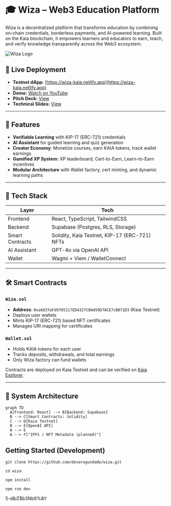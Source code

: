 # 🎓 Wiza – Web3 Education Platform

Wiza is a decentralized platform that transforms education by combining on-chain credentials, borderless payments, and AI-powered learning. Built on the Kaia blockchain, it empowers learners and educators to earn, teach, and verify knowledge transparently across the Web3 ecosystem.

![Wiza Logo](https://wiza-kaia.netlify.app/images/logo.png)

## 🔗 Live Deployment

- **Testnet dApp:** [https://wiza-kaia.netlify.app](https://wiza-kaia.netlify.app)
- **Demo:** [Watch on YouTube](https://wiza-kaia.netlify.app/demo)
- **Pitch Deck:** [View](https://wiza-kaia.netlify.app/pitch-deck)
- **Technical Slides:** [View](https://wiza-kaia.netlify.app/docs)

---

## 🚀 Features

- **Verifiable Learning** with KIP-17 (ERC-721) credentials
- **AI Assistant** for guided learning and quiz generation
- **Creator Economy**: Monetize courses, earn KAIA tokens, track wallet earnings
- **Gamified XP System**: XP leaderboard, Cert-to-Earn, Learn-to-Earn incentives
- **Modular Architecture** with Wallet factory, cert minting, and dynamic learning paths

---

## 🧠 Tech Stack

| Layer         | Tech                                               |
|---------------|----------------------------------------------------|
| Frontend      | React, TypeScript, TailwindCSS                     |
| Backend       | Supabase (Postgres, RLS, Storage)            |
| Smart Contracts | Solidity, Kaia Testnet, KIP-17 (ERC-721) NFTs |
| AI Assistant  | GPT-4o via OpenAI API                              |
| Wallet        | Wagmi + Viem / WalletConnect               |

---

## 🛠️ Smart Contracts

### `Wiza.sol`
- **Address**: `0xa6837aFd9705117ED4327CBAd59D7ACE7cB071D3` (Kaia Testnet)
- Deploys user wallets
- Mints KIP-17 (ERC-721) based NFT certificates
- Manages URI mapping for certificates

### `Wallet.sol`
- Holds KAIA tokens for each user
- Tracks deposits, withdrawals, and total earnings
- Only Wiza factory can fund wallets

Contracts are deployed on Kaia Testnet and can be verified on [Kaia Explorer](https://kairos.kaiascope.com).

---

## 📐 System Architecture

```mermaid
graph TD
  A[Frontend: React] --> B[Backend: Supabase]
  B --> C[Smart Contracts: Solidity]
  C --> D[Kaia Testnet]
  B --> E[OpenAI API]
  A --> E
  A --> F["IPFS / NFT Metadata (planned)"]
```

## Getting Started (Development)

```
git clone https://github.com/devarogundade/wiza.git
```

```
cd wiza
```

```
npm install
```

```
npm run dev
```





5-d&iZ$b3Nb9%&Y